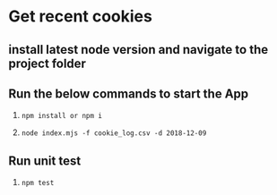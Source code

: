 # Get recent cookies

## install latest node version and navigate to the project folder

## Run the below commands to start the App

1. `npm install or npm i `

2. `node index.mjs -f cookie_log.csv -d 2018-12-09`

## Run unit test
1. `npm test`